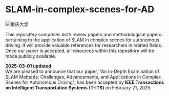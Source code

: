 # SLAM-in-complex-scenes-for-AD
![重庆大学](https://github.com/user-attachments/assets/99f46aba-8491-486b-bcf6-d035c282e0cb)

This repository comprises both review papers and methodological papers pertaining to the application of SLAM in complex scenes for autonomous driving. 
It will provide valuable references for researchers in related fields. Once our paper is accepted, all resources within this repository will be made publicly available.


**2025-03-01 updated**​  
We are pleased to announce that our paper, "An In-Depth Examination of SLAM Methods: Challenges, Advancements, and Applications in Complex Scenes for Autonomous Driving", has been accepted by ​**IEEE Transactions on Intelligent Transportation Systems** **(T-ITS)** on February 21, 2025.

